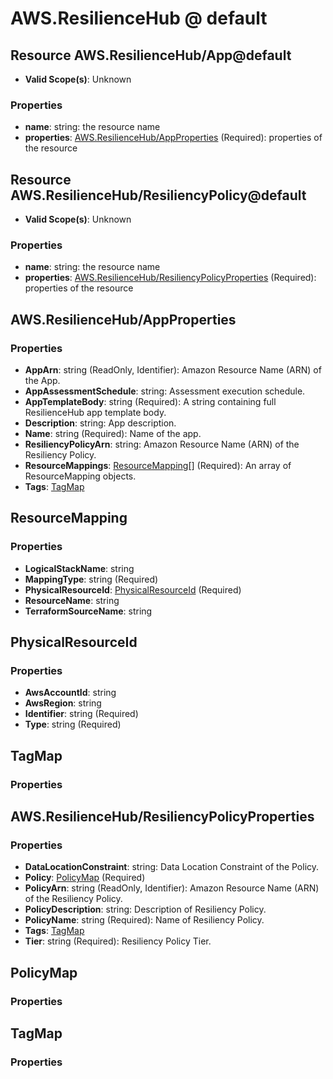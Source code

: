 # AWS.ResilienceHub @ default

## Resource AWS.ResilienceHub/App@default
* **Valid Scope(s)**: Unknown
### Properties
* **name**: string: the resource name
* **properties**: [AWS.ResilienceHub/AppProperties](#awsresiliencehubappproperties) (Required): properties of the resource

## Resource AWS.ResilienceHub/ResiliencyPolicy@default
* **Valid Scope(s)**: Unknown
### Properties
* **name**: string: the resource name
* **properties**: [AWS.ResilienceHub/ResiliencyPolicyProperties](#awsresiliencehubresiliencypolicyproperties) (Required): properties of the resource

## AWS.ResilienceHub/AppProperties
### Properties
* **AppArn**: string (ReadOnly, Identifier): Amazon Resource Name (ARN) of the App.
* **AppAssessmentSchedule**: string: Assessment execution schedule.
* **AppTemplateBody**: string (Required): A string containing full ResilienceHub app template body.
* **Description**: string: App description.
* **Name**: string (Required): Name of the app.
* **ResiliencyPolicyArn**: string: Amazon Resource Name (ARN) of the Resiliency Policy.
* **ResourceMappings**: [ResourceMapping](#resourcemapping)[] (Required): An array of ResourceMapping objects.
* **Tags**: [TagMap](#tagmap)

## ResourceMapping
### Properties
* **LogicalStackName**: string
* **MappingType**: string (Required)
* **PhysicalResourceId**: [PhysicalResourceId](#physicalresourceid) (Required)
* **ResourceName**: string
* **TerraformSourceName**: string

## PhysicalResourceId
### Properties
* **AwsAccountId**: string
* **AwsRegion**: string
* **Identifier**: string (Required)
* **Type**: string (Required)

## TagMap
### Properties

## AWS.ResilienceHub/ResiliencyPolicyProperties
### Properties
* **DataLocationConstraint**: string: Data Location Constraint of the Policy.
* **Policy**: [PolicyMap](#policymap) (Required)
* **PolicyArn**: string (ReadOnly, Identifier): Amazon Resource Name (ARN) of the Resiliency Policy.
* **PolicyDescription**: string: Description of Resiliency Policy.
* **PolicyName**: string (Required): Name of Resiliency Policy.
* **Tags**: [TagMap](#tagmap)
* **Tier**: string (Required): Resiliency Policy Tier.

## PolicyMap
### Properties

## TagMap
### Properties

